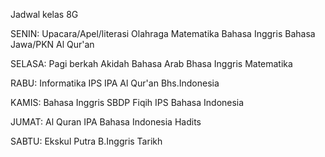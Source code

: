 Jadwal kelas 8G

SENIN:
Upacara/Apel/literasi
Olahraga
Matematika
Bahasa Inggris
Bahasa Jawa/PKN
Al Qur'an

SELASA:
Pagi berkah
Akidah
Bahasa Arab
Bhasa Inggris
Matematika

RABU:
Informatika
IPS
IPA
Al Qur'an
Bhs.Indonesia

KAMIS:
Bahasa Inggris
SBDP
Fiqih
IPS
Bahasa Indonesia

JUMAT:
Al Quran
IPA
Bahasa Indonesia
Hadits

SABTU:
Ekskul Putra
B.Inggris
Tarikh


